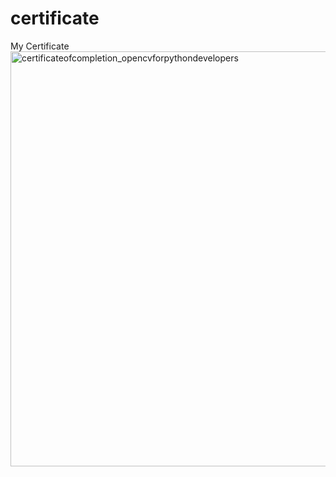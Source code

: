 # certificate
My Certificate
<img width="664" alt="certificateofcompletion_opencvforpythondevelopers" src="https://user-images.githubusercontent.com/12602212/36077873-fe78bed6-0f95-11e8-8af0-0856c44f64ef.png">
